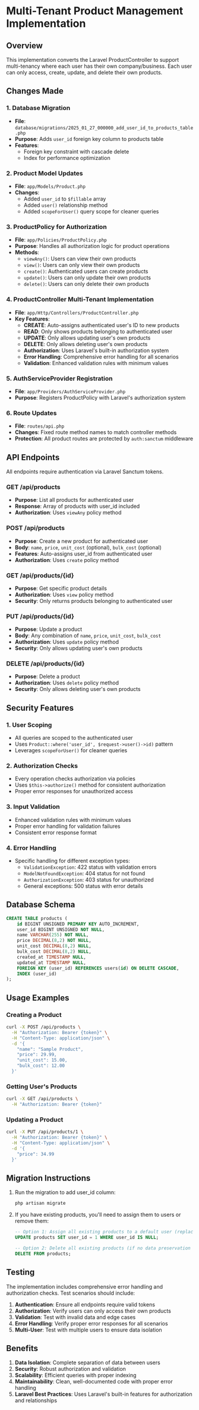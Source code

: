 # Multi-Tenant Product Management Implementation

## Overview

This implementation converts the Laravel ProductController to support multi-tenancy where each user has their own company/business. Each user can only access, create, update, and delete their own products.

## Changes Made

### 1. Database Migration
- **File**: `database/migrations/2025_01_27_000000_add_user_id_to_products_table.php`
- **Purpose**: Adds `user_id` foreign key column to products table
- **Features**: 
  - Foreign key constraint with cascade delete
  - Index for performance optimization

### 2. Product Model Updates
- **File**: `app/Models/Product.php`
- **Changes**:
  - Added `user_id` to `$fillable` array
  - Added `user()` relationship method
  - Added `scopeForUser()` query scope for cleaner queries

### 3. ProductPolicy for Authorization
- **File**: `app/Policies/ProductPolicy.php`
- **Purpose**: Handles all authorization logic for product operations
- **Methods**:
  - `viewAny()`: Users can view their own products
  - `view()`: Users can only view their own products
  - `create()`: Authenticated users can create products
  - `update()`: Users can only update their own products
  - `delete()`: Users can only delete their own products

### 4. ProductController Multi-Tenant Implementation
- **File**: `app/Http/Controllers/ProductController.php`
- **Key Features**:
  - **CREATE**: Auto-assigns authenticated user's ID to new products
  - **READ**: Only shows products belonging to authenticated user
  - **UPDATE**: Only allows updating user's own products
  - **DELETE**: Only allows deleting user's own products
  - **Authorization**: Uses Laravel's built-in authorization system
  - **Error Handling**: Comprehensive error handling for all scenarios
  - **Validation**: Enhanced validation rules with minimum values

### 5. AuthServiceProvider Registration
- **File**: `app/Providers/AuthServiceProvider.php`
- **Purpose**: Registers ProductPolicy with Laravel's authorization system

### 6. Route Updates
- **File**: `routes/api.php`
- **Changes**: Fixed route method names to match controller methods
- **Protection**: All product routes are protected by `auth:sanctum` middleware

## API Endpoints

All endpoints require authentication via Laravel Sanctum tokens.

### GET /api/products
- **Purpose**: List all products for authenticated user
- **Response**: Array of products with user_id included
- **Authorization**: Uses `viewAny` policy method

### POST /api/products
- **Purpose**: Create a new product for authenticated user
- **Body**: `name`, `price`, `unit_cost` (optional), `bulk_cost` (optional)
- **Features**: Auto-assigns user_id from authenticated user
- **Authorization**: Uses `create` policy method

### GET /api/products/{id}
- **Purpose**: Get specific product details
- **Authorization**: Uses `view` policy method
- **Security**: Only returns products belonging to authenticated user

### PUT /api/products/{id}
- **Purpose**: Update a product
- **Body**: Any combination of `name`, `price`, `unit_cost`, `bulk_cost`
- **Authorization**: Uses `update` policy method
- **Security**: Only allows updating user's own products

### DELETE /api/products/{id}
- **Purpose**: Delete a product
- **Authorization**: Uses `delete` policy method
- **Security**: Only allows deleting user's own products

## Security Features

### 1. User Scoping
- All queries are scoped to the authenticated user
- Uses `Product::where('user_id', $request->user()->id)` pattern
- Leverages `scopeForUser()` for cleaner queries

### 2. Authorization Checks
- Every operation checks authorization via policies
- Uses `$this->authorize()` method for consistent authorization
- Proper error responses for unauthorized access

### 3. Input Validation
- Enhanced validation rules with minimum values
- Proper error handling for validation failures
- Consistent error response format

### 4. Error Handling
- Specific handling for different exception types:
  - `ValidationException`: 422 status with validation errors
  - `ModelNotFoundException`: 404 status for not found
  - `AuthorizationException`: 403 status for unauthorized
  - General exceptions: 500 status with error details

## Database Schema

```sql
CREATE TABLE products (
    id BIGINT UNSIGNED PRIMARY KEY AUTO_INCREMENT,
    user_id BIGINT UNSIGNED NOT NULL,
    name VARCHAR(255) NOT NULL,
    price DECIMAL(8,2) NOT NULL,
    unit_cost DECIMAL(8,2) NULL,
    bulk_cost DECIMAL(8,2) NULL,
    created_at TIMESTAMP NULL,
    updated_at TIMESTAMP NULL,
    FOREIGN KEY (user_id) REFERENCES users(id) ON DELETE CASCADE,
    INDEX (user_id)
);
```

## Usage Examples

### Creating a Product
```bash
curl -X POST /api/products \
  -H "Authorization: Bearer {token}" \
  -H "Content-Type: application/json" \
  -d '{
    "name": "Sample Product",
    "price": 29.99,
    "unit_cost": 15.00,
    "bulk_cost": 12.00
  }'
```

### Getting User's Products
```bash
curl -X GET /api/products \
  -H "Authorization: Bearer {token}"
```

### Updating a Product
```bash
curl -X PUT /api/products/1 \
  -H "Authorization: Bearer {token}" \
  -H "Content-Type: application/json" \
  -d '{
    "price": 34.99
  }'
```

## Migration Instructions

1. Run the migration to add user_id column:
   ```bash
   php artisan migrate
   ```

2. If you have existing products, you'll need to assign them to users or remove them:
   ```sql
   -- Option 1: Assign all existing products to a default user (replace 1 with actual user ID)
   UPDATE products SET user_id = 1 WHERE user_id IS NULL;
   
   -- Option 2: Delete all existing products (if no data preservation needed)
   DELETE FROM products;
   ```

## Testing

The implementation includes comprehensive error handling and authorization checks. Test scenarios should include:

1. **Authentication**: Ensure all endpoints require valid tokens
2. **Authorization**: Verify users can only access their own products
3. **Validation**: Test with invalid data and edge cases
4. **Error Handling**: Verify proper error responses for all scenarios
5. **Multi-User**: Test with multiple users to ensure data isolation

## Benefits

1. **Data Isolation**: Complete separation of data between users
2. **Security**: Robust authorization and validation
3. **Scalability**: Efficient queries with proper indexing
4. **Maintainability**: Clean, well-documented code with proper error handling
5. **Laravel Best Practices**: Uses Laravel's built-in features for authorization and relationships 